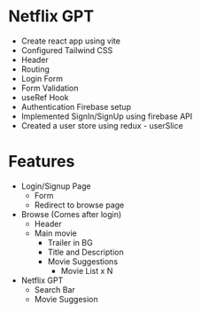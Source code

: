 # Netflix GPT
- Create react app using vite
- Configured Tailwind CSS
- Header
- Routing
- Login Form
- Form Validation
- useRef Hook
- Authentication Firebase setup
- Implemented SignIn/SignUp using firebase API
- Created a user store using redux - userSlice
# Features
- Login/Signup Page
    - Form
    - Redirect to browse page
- Browse (Comes after login)
    - Header
    - Main movie
        - Trailer in BG
        - Title and Description
        - Movie Suggestions
            - Movie List x N
- Netflix GPT
    - Search Bar
    - Movie Suggesion